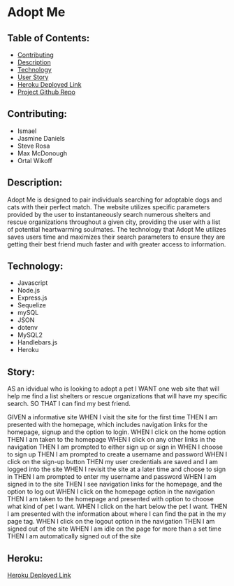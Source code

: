 
# Adopt Me

## Table of Contents: 

* [Contributing](##Contributing)
* [Description](##Description)
* [Technology](##Technology)
* [User Story](##User)
* [Heroku Deployed Link](##Heroku)
* [Project Github Repo](##Github)


## Contributing:

- Ismael
- Jasmine Daniels
- Steve Rosa
- Max McDonough
- Ortal Wikoff
 
## Description:

Adopt Me is designed to pair individuals searching for adoptable dogs and cats with their perfect match. The website utilizes specific parameters provided by the user to instantaneously search numerous shelters and rescue organizations throughout a given city, providing the user with a list of potential heartwarming soulmates. The technology that Adopt Me utilizes saves users time and maximizes their search parameters to ensure they are getting their best friend much faster and with greater access to information.

## Technology: 

* Javascript
* Node.js
* Express.js
* Sequelize
* mySQL
* JSON
* dotenv
* MySQL2
* Handlebars.js
* Heroku
 
## Story:

AS an idvidual who is looking to adopt a pet
I WANT one web site that will help me find a list shelters or rescue organizations that will have my specific search. 
SO THAT I can find my best friend. 

GIVEN a informative site
WHEN I visit the site for the first time
THEN I am presented with the homepage, which includes navigation links for the homepage, signup and the option to login. 
WHEN I click on the home option
THEN I am taken to the homepage
WHEN I click on any other links in the navigation
THEN I am prompted to either sign up or sign in
WHEN I choose to sign up
THEN I am prompted to create a username and password
WHEN I click on the sign-up button
THEN my user credentials are saved and I am logged into the site
WHEN I revisit the site at a later time and choose to sign in
THEN I am prompted to enter my username and password
WHEN I am signed in to the site
THEN I see navigation links for the homepage, and the option to log out
WHEN I click on the homepage option in the navigation
THEN I am taken to the homepage and presented with option to choose what kind of pet I want. 
WHEN I click on the hart below the pet I want. 
THEN I am presented with the information about where I can find the pat in the my page tag. 
WHEN I click on the logout option in the navigation
THEN I am signed out of the site
WHEN I am idle on the page for more than a set time
THEN I am automatically signed out of the site

## Heroku:

[Heroku Deployed Link](https://adoptme5.herokuapp.com/ "Heroku Deployed Link")



    
